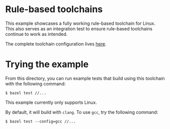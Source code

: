 # Rule-based toolchains
This example showcases a fully working rule-based toolchain for Linux. This also
serves as an integration test to ensure rule-based toolchains continue to work
as intended.

The complete toolchain configuration lives [here](https://github.com/bazelbuild/rules_cc/tree/main/examples/rule_based_toolchain/toolchain).

# Trying the example
From this directory, you can run example tests that build using this toolchain
with the following command:
```
$ bazel test //...
```

This example currently only supports Linux.

By default, it will build with `clang`. To use `gcc`, try the following command:

```
$ bazel test --config=gcc //...
```
